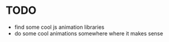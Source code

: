 TODO
======

- find some cool js animation libraries
- do some cool animations somewhere where it makes sense
